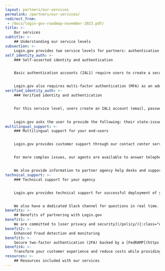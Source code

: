 ```yaml
---
layout: partners/our-services
permalink: /partners/our-services/
redirect_from:
 - /docs/login-gov-roadmap-november-2023.pdf/
title: >-
    Our services
subtitle: >-
    ## Understanding our service levels
subsection: >-
    Login.gov provides two service levels for partners: authentication and identity verification. Login.gov leverages the <a href="https://pages.nist.gov/800-63-3/" class="external-link">NIST 800-63-3 Digital Identity Guidelines</a> for Identity Assurance Level (IAL) and Authenticator Assurance Level (AAL). Login.gov allows you to configure your service depending on the needs of your application.
self_identity_auth: >-
    ### Self-asserted identity and authentication


    Basic authentication accounts (IAL1) require users to create a secure account using an email address and a password.


    Login.gov also requires multi-factor authentication (MFA) as an additional security measure, such as face or touch unlock, PIV/CAC card, physical security key, authentication application, text or voice message, or backup codes. You can configure Login.gov MFA settings for your application to correspond with either NIST’s AAL1 or AAL2 level depending on your preferences.
verified_identity_auth: >-
    ### Verified identity and authentication


    For this service level, users create an IAL1 account (email, password and MFA) and then go a step further to prove their identity.

    
    Login.gov asks the user to provide the following: their state-issued identification card (ID), Social Security number (SSN), current address, and optionally a phone number to confirm home address. Login.gov’s identity verification process does not currently conform to the IAL2 specification because it does not include biometric verification.
multilingual_support: >-
    ### Multilingual support for your end-users


    Login.gov provides customer support through our contact center services in English, Spanish, and French (through a translation service) 24 hours a day, seven days a week, excluding federal holidays. Most inquiries are received from the Login.gov contact form and answered by email within 2 business days.


    For more complex issues, our agents are available to answer telephone calls as well. Any needed services outside these hours are addressed on a case by case basis depending on partner needs.


    We also provide information to partner agency help desks and support teams to help end-users who may contact the agency with questions.
technical_support: >-
    ### Technical support for your agency


    Login.gov provides technical support for successful deployment of your integration. Our integration engineers can answer technical questions about our product, provide guidance on best practices for implementation, and facilitate the launch of your integration to production in weeks, not months.


    We also have a dedicated Slack channel for questions in real time. Additionally, we provide all partners with our step-by-step developer documents at <a href="https://developers.login.gov/" class="external-link">developers.login.gov</a>
benefits: >-
    ## Benefits of partnering with Login.gov
benefit1: >-
    We are committed to [user privacy and security](/policy/){:class="external-link"}
benefit2: >-
    Enhanced fraud detection and monitoring
benefit3: >-
    Secure two-factor authentication (2FA) backed by a [FedRAMP](https://www.fedramp.gov/){:class="external-link"} Moderate ATO
benefit4: >-
    Transform your customer experience and reduce costs while providing a modern, frictionless, and compliant foundation to build digital government services
resources: >-
    ## Resources included with our services
---
```

